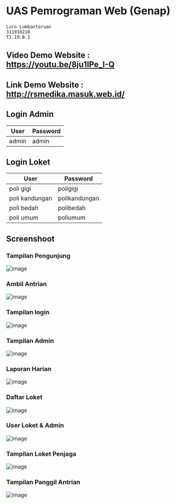 # UAS Pemrograman Web (Genap)
```
Luro Lumbantoruan
311910210
TI.19.B.1
```

## Video Demo Website : https://youtu.be/8ju1lPe_I-Q
## Link Demo Website : http://rsmedika.masuk.web.id/

## Login Admin
| User | Password |
| ------ | ------ |
| admin | admin |

## Login Loket
| User | Password |
| ------ | ------ |
| poli gigi | poligigi |
| poli kandungan | polikandungan |
| poli bedah | polibedah |
| poli umum | poliumum |

## Screenshoot

### Tampilan Pengunjung
![image](https://user-images.githubusercontent.com/82386899/128129084-23090ed1-6f34-4c70-b7e0-7da29b28e824.png)

### Ambil Antrian
![image](https://user-images.githubusercontent.com/82386899/128129146-a25e81b6-71d4-4ace-b289-cfde91935add.png)

### Tampilan login
![image](https://user-images.githubusercontent.com/82386899/128129175-7b78e9d4-5fb7-4f36-a96c-c16f85beb548.png)

### Tampilan Admin
![image](https://user-images.githubusercontent.com/82386899/128129199-20f586a8-fda4-4b89-a24b-133093e9d4b3.png)

### Laporan Harian
![image](https://user-images.githubusercontent.com/82386899/128129239-ccd1a938-0f5f-4ac6-ab11-267ca7c814f4.png)

### Daftar Loket
![image](https://user-images.githubusercontent.com/82386899/128129272-26c63851-a3d8-4180-9e06-506cdf538949.png)

### User Loket & Admin
![image](https://user-images.githubusercontent.com/82386899/128129300-44f9fb0b-9dff-41b7-baa3-49251b830e04.png)

### Tampilan Loket Penjaga
![image](https://user-images.githubusercontent.com/82386899/128129361-84a71d90-5717-4fc0-8ba1-16d22af5e2f3.png)

### Tampilan Panggil Antrian
![image](https://user-images.githubusercontent.com/82386899/128129420-843cbfe1-a301-4508-bd8f-c160b659a19b.png)
